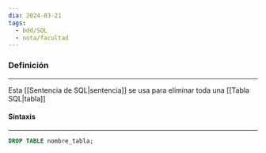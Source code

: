 ```yaml
---
dia: 2024-03-21
tags:
  - bdd/SQL
  - nota/facultad
---
```

### Definición
---
Esta [[Sentencia de SQL|sentencia]] se usa para eliminar toda una [[Tabla SQL|tabla]]

#### Sintaxis
---
```SQL
DROP TABLE nombre_tabla;
```

